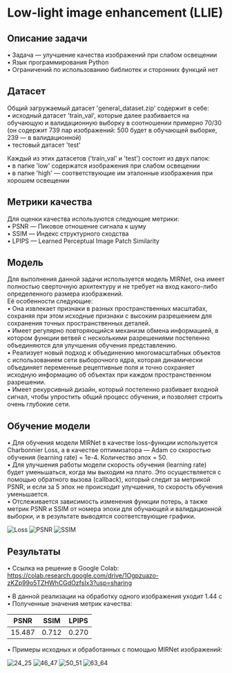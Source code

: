 # Low-light image enhancement (LLIE)

## Описание задачи
• Задача — улучшение качества изображений при слабом освещении  
• Язык программирования Python  
• Ограничений по использованию библиотек и сторонних функций нет  

## Датасет
Общий загружаемый датасет 'general_dataset.zip' содержит в себе:  
• исходный датасет 'train_val', которые далее разбивается на обучающую и валидационную выборку в соотношении примерно 70/30 (он содержит 739 пар изображений: 500 будет в обучающей выборке, 239 — в валидационной)  
• тестовый датасет 'test'  

Каждый из этих датасетов ('train_val' и 'test') состоит из двух папок:  
• в папке 'low' содержатся изображения при слабом освещении  
• в папке 'high' — соответствующие им эталонные изображения при хорошем освещении  

## Метрики качества
Для оценки качества используются следующие метрики:  
• PSNR — Пиковое отношение сигнала к шуму  
• SSIM — Индекс структурного сходства  
• LPIPS — Learned Perceptual Image Patch Similarity  

## Модель
Для выполнения данной задачи используется модель MIRNet, она имеет полностью сверточную архитектуру и не требует на вход какого-либо определенного размера изображений.  
Её особенности следующие:  
• Она извлекает признаки в разных пространственных масштабах, сохраняя при этом исходные признаки с высоким разрешением для сохранения точных пространственных деталей.  
• Имеет регулярно повторяющийся механизм обмена информацией, в котором функции ветвей с несколькими разрешениями постепенно объединяются для улучшения обучения представлению.  
• Реализует новый подход к объединению многомасштабных объектов с использованием сети выборочного ядра, которая динамически объединяет переменные рецептивные поля и точно сохраняет исходную информацию об объектах при каждом пространственном разрешении.  
• Имеет рекурсивный дизайн, который постепенно разбивает входной сигнал, чтобы упростить общий процесс обучения, и позволяет строить очень глубокие сети.  

## Обучение модели
• Для обучения модели MIRNet в качестве loss-функции используется Charbonnier Loss, а в качестве оптимизатора — Adam со скоростью обучения (learning rate) = 1e-4. Количество эпох = 50.  
• Для улучшения работы модели скорость обучения (learning rate) будет уменьшаться, когда мы выходим на плато. Это осуществляется с помощью обратного вызова (callback), который следит за метрикой PSNR, и если за 5 эпох не происходит улучшения, то скорость обучения уменьшается.  
• Отслеживается зависимость изменения функции потерь, а также метрик PSNR и SSIM от номера эпохи для обучающей и валидационной выборки, и в результате выводятся соответствующие графики.

![Loss](https://github.com/ntgrm/ComputerVision_LLIE/blob/main/results/1_Loss.png)
![PSNR](https://github.com/ntgrm/ComputerVision_LLIE/blob/main/results/2_PSNR.png)
![SSIM](https://github.com/ntgrm/ComputerVision_LLIE/blob/main/results/3_SSIM.png)

## Результаты
• Ссылка на решение в Google Colab:  
https://colab.research.google.com/drive/1Ogpzuazo-zKZp99o5TZHWhCGdOzfsIx3?usp=sharing

• В данной реализации на обработку одного изображения уходит 1.44 с  
• Полученные значения метрик качества:

|     PSNR     |      SSIM      |     LPIPS     |
|     :---:    |     :---:      |     :---:     |
| 15.487       | 0.712          | 0.270         |

• Примеры исходных и обработанных с помощью MIRNet изображений:

![24_25](https://github.com/ntgrm/ComputerVision_LLIE/blob/main/results/plot_results_24_25.JPG)
![46_47](https://github.com/ntgrm/ComputerVision_LLIE/blob/main/results/plot_results_46_47.JPG)
![50_51](https://github.com/ntgrm/ComputerVision_LLIE/blob/main/results/plot_results_50_51.JPG)
![63_64](https://github.com/ntgrm/ComputerVision_LLIE/blob/main/results/plot_results_63_64.JPG)
